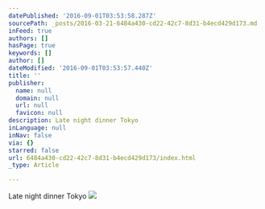 ```yaml
---
datePublished: '2016-09-01T03:53:58.287Z'
sourcePath: _posts/2016-03-21-6484a430-cd22-42c7-8d31-b4ecd429d173.md
inFeed: true
authors: []
hasPage: true
keywords: []
author: []
dateModified: '2016-09-01T03:53:57.440Z'
title: ''
publisher:
  name: null
  domain: null
  url: null
  favicon: null
description: Late night dinner Tokyo
inLanguage: null
inNav: false
via: {}
starred: false
url: 6484a430-cd22-42c7-8d31-b4ecd429d173/index.html
_type: Article

---
```

Late night dinner Tokyo
![](https://the-grid-user-content.s3-us-west-2.amazonaws.com/d8d8ac40-9235-4b79-99dc-6270ceb59859.jpg)